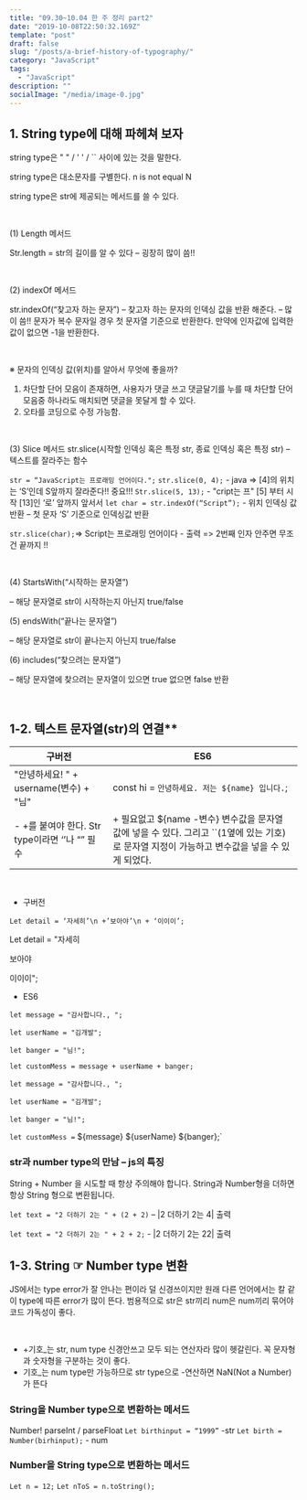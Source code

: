 ```yaml
---
title: "09.30~10.04 한 주 정리 part2"
date: "2019-10-08T22:50:32.169Z"
template: "post"
draft: false
slug: "/posts/a-brief-history-of-typography/"
category: "JavaScript"
tags:
  - "JavaScript"
description: ""
socialImage: "/media/image-0.jpg"
---
```


## 1. String type에 대해 파헤쳐 보자

string type은 " " / ' ' / `` 사이에 있는 것을 말한다.

string type은 대소문자를 구별한다. n is not equal N

string type은 str에 제공되는 메서드를 쓸 수 있다.

​

(1) Length 메서드

Str.length = str의 길이를 알 수 있다 – 굉장히 많이 씀!!

​

(2) indexOf 메서드

str.indexOf(“찾고자 하는 문자”) – 찾고자 하는 문자의 인덱싱 값을 반환 해준다. – 많이 씀!!
문자가 복수 문자일 경우 첫 문자열 기준으로 반환한다. 만약에 인자값에 입력한 값이 없으면 -1을 반환한다.

​

※ 문자의 인덱싱 값(위치)를 알아서 무엇에 좋을까?

1.  차단할 단어 모음이 존재하면, 사용자가 댓글 쓰고 댓글달기를 누를 때 차단할 단어 모음중 하나라도 매치되면 댓글을 못달게 할 수 있다.
2.  오타를 코딩으로 수정 가능함.

​

(3) Slice 메서드
str.slice(시작할 인덱싱 혹은 특정 str, 종료 인덱싱 혹은 특정 str) – 텍스트를 잘라주는 함수

`str = “JavaScript는 프로래밍 언어이다.";`
`str.slice(0, 4);` - java => [4]의 위치는 ‘S’인데 S앞까지 잘라준다!! 중요!!!
`Str.slice(5, 13);` - "cript는 프" [5] 부터 시작 [13]인 ‘로’ 앞까지
앞서서 `let char = str.indexOf(“Script”);` - 위치 인덱싱 값 반환 – 첫 문자 ‘S’ 기준으로 인덱싱값 반환

`str.slice(char);`=> Script는 프로래밍 언어이다 - 출력 => 2번째 인자 안주면 무조건 끝까지 !!

​

(4) StartsWith(“시작하는 문자열”)

– 해당 문자열로 str이 시작하는지 아닌지 true/false

(5) endsWith(“끝나는 문자열”)

– 해당 문자열로 str이 끝나는지 아닌지 true/false

(6) includes(“찾으려는 문자열”)

– 해당 문자열에 찾으려는 문자열이 있으면 true 없으면 false 반환

​

## 1-2. 텍스트 문자열(str)의 연결\*\*

| 구버전                                         | ES6                                                                                                                                            |
| ---------------------------------------------- | ---------------------------------------------------------------------------------------------------------------------------------------------- |
| "안녕하세요! " + username(변수) + "님"         | const hi = `안녕하세요. 저는 ${name} 입니다.`;                                                                                                 |
| - +를 붙여야 한다. Str type이라면 ‘’나 “” 필수 | + 필요없고 \${name -변수} 변수값을 문자열 값에 넣을 수 있다. 그리고 ``(1옆에 있는 기호)로 문자열 지정이 가능하고 변수값을 넣을 수 있게 되었다. |

​

- 구버전

`Let detail = ‘자세히’\n +’보아야’\n + ‘이이이’;`

Let detail = "자세히

보아야

이이이";

- ES6

`let message = "감사합니다., ";`

`let userName = "김개발";`

`let banger = "님!";`

`let customMess = message + userName + banger;`

`let message = "감사합니다., ";`

`let userName = "김개발";`

`let banger = "님!";`

`let customMess =` ${message} ${userName} \${banger};`

### str과 number type의 만남 – js의 특징

String + Number 을 시도할 때 항상 주의해야 합니다.
String과 Number형을 더하면 항상 String 형으로 변환됩니다.

`let text = "2 더하기 2는 " + (2 + 2)` – |2 더하기 2는 4| 출력

`let text = "2 더하기 2는 " + 2 + 2;` - |2 더하기 2는 22| 출력

## 1-3. String ☞ Number type 변환​

JS에서는 type error가 잘 안나는 편이라 덜 신경쓰이지만 원래 다른 언어에서는 칼 같이 type에 따른 error가 많이 뜬다. 범용적으로 str은 str끼리 num은 num끼리 묶어야 코드 가독성이 좋다.

​

- +기호\_는 str, num type 신경안쓰고 모두 되는 연산자라 많이 헷갈린다.
  꼭 문자형과 숫자형을 구분하는 것이 좋다.
- 기호\_는 num type만 가능하므로 str type으로 -연산하면 NaN(Not a Number)가 뜬다

### String을 Number type으로 변환하는 메서드

Number! parseInt / parseFloat
`Let birthinput = “1999”` -str
`Let birth = Number(birhinput);` - num​

### Number을 String type으로 변환하는 메서드

`Let n = 12;`
`Let nToS = n.toString();`
